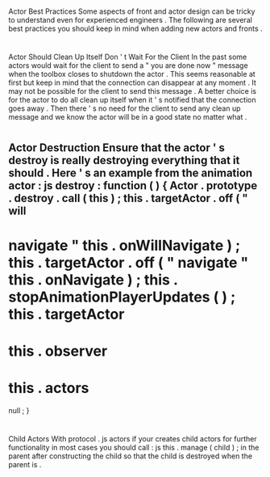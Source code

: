 #
Actor
Best
Practices
Some
aspects
of
front
and
actor
design
can
be
tricky
to
understand
even
for
experienced
engineers
.
The
following
are
several
best
practices
you
should
keep
in
mind
when
adding
new
actors
and
fronts
.
#
#
Actor
Should
Clean
Up
Itself
Don
'
t
Wait
For
the
Client
In
the
past
some
actors
would
wait
for
the
client
to
send
a
"
you
are
done
now
"
message
when
the
toolbox
closes
to
shutdown
the
actor
.
This
seems
reasonable
at
first
but
keep
in
mind
that
the
connection
can
disappear
at
any
moment
.
It
may
not
be
possible
for
the
client
to
send
this
message
.
A
better
choice
is
for
the
actor
to
do
all
clean
up
itself
when
it
'
s
notified
that
the
connection
goes
away
.
Then
there
'
s
no
need
for
the
client
to
send
any
clean
up
message
and
we
know
the
actor
will
be
in
a
good
state
no
matter
what
.
#
#
Actor
Destruction
Ensure
that
the
actor
'
s
destroy
is
really
destroying
everything
that
it
should
.
Here
'
s
an
example
from
the
animation
actor
:
js
destroy
:
function
(
)
{
Actor
.
prototype
.
destroy
.
call
(
this
)
;
this
.
targetActor
.
off
(
"
will
-
navigate
"
this
.
onWillNavigate
)
;
this
.
targetActor
.
off
(
"
navigate
"
this
.
onNavigate
)
;
this
.
stopAnimationPlayerUpdates
(
)
;
this
.
targetActor
=
this
.
observer
=
this
.
actors
=
null
;
}
#
#
Child
Actors
With
protocol
.
js
actors
if
your
creates
child
actors
for
further
functionality
in
most
cases
you
should
call
:
js
this
.
manage
(
child
)
;
in
the
parent
after
constructing
the
child
so
that
the
child
is
destroyed
when
the
parent
is
.
